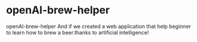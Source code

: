 # openAI-brew-helper
openAI-brew-helper And if we created a web application that help beginner to learn how to brew a beer.thanks to artificial intelligence!  
